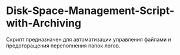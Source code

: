 # Disk-Space-Management-Script-with-Archiving
Скрипт предназначен для автоматизации управления файлами и предотвращения переполнения папок логов.
